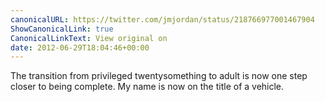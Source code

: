 ```yaml
---
canonicalURL: https://twitter.com/jmjordan/status/218766977001467904
ShowCanonicalLink: true
CanonicalLinkText: View original on
date: 2012-06-29T18:04:46+00:00
---
```

The transition from privileged twentysomething to adult is now one step closer to being complete. My name is now on the title of a vehicle.